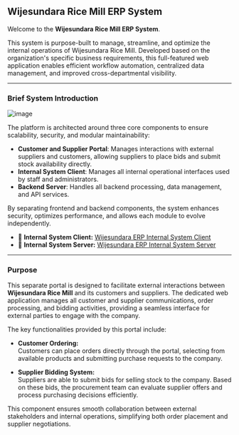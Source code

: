 ## Wijesundara Rice Mill ERP System

Welcome to the **Wijesundara Rice Mill ERP System**.

This system is purpose-built to manage, streamline, and optimize the internal operations of Wijesundara Rice Mill. Developed based on the organization's specific business requirements, this full-featured web application enables efficient workflow automation, centralized data management, and improved cross-departmental visibility.

---

### Brief System Introduction

![image](https://github.com/user-attachments/assets/32659b2b-6016-4fd8-b338-10be5c69610e)

The platform is architected around three core components to ensure scalability, security, and modular maintainability:

- **Customer and Supplier Portal**: Manages interactions with external suppliers and customers, allowing suppliers to place bids and submit stock availability directly.
- **Internal System Client**: Manages all internal operational interfaces used by staff and administrators.
- **Backend Server**: Handles all backend processing, data management, and API services.

By separating frontend and backend components, the system enhances security, optimizes performance, and allows each module to evolve independently.

- 🔗 **Internal System Client:** [Wijesundara ERP Internal System Client](https://github.com/buddhika-development/wijesundara-erp-internal-system-client)
- 🔗 **Internal System Server:** [Wijesundara ERP Internal System Server](https://github.com/buddhika-development/wijesundara-erp-internal-system-server)

---

### Purpose

This separate portal is designed to facilitate external interactions between **Wijesundara Rice Mill** and its customers and suppliers. The dedicated web application manages all customer and supplier communications, order processing, and bidding activities, providing a seamless interface for external parties to engage with the company.

The key functionalities provided by this portal include:

- **Customer Ordering:**  
  Customers can place orders directly through the portal, selecting from available products and submitting purchase requests to the company.

- **Supplier Bidding System:**  
  Suppliers are able to submit bids for selling stock to the company. Based on these bids, the procurement team can evaluate supplier offers and process purchasing decisions efficiently.

This component ensures smooth collaboration between external stakeholders and internal operations, simplifying both order placement and supplier negotiations.
